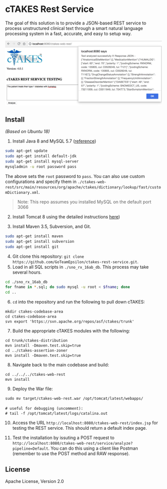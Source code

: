 # cTAKES Rest Service

The goal of this solution is to provide a JSON-based REST service to process unstructured clinical text through a smart natural language processing system in a fast, accurate, and easy to setup way.

![img](./demo.png)

## Install

_(Based on Ubuntu 18)_

1. Install Java 8 and MySQL 5.7 ([reference](https://support.rackspace.com/how-to/installing-mysql-server-on-ubuntu/))

```bash
sudo apt-get update
sudo apt-get install default-jdk
sudo apt-get install mysql-server
mysqladmin -u root password pass
```

The above sets the ``root`` password to ``pass``. You can also use custom configurations and specify them in `./ctakes-web-rest/src/main/resources/org/apache/ctakes/dictionary/lookup/fast/customDictionary.xml`.

> Note: This repo assumes you installed MySQL on the default port 3066

2. Install Tomcat 8 using the detailed instructions [here](https://linuxize.com/post/how-to-install-tomcat-8-5-on-ubuntu-18.04/))

3. Install Maven 3.5, Subversion, and Git.

```bash
sudo apt-get install maven
sudo apt-get install subversion
sudo apt-get install git
```

4. Git clone this repository: `git clone https://github.com/GoTeamEpsilon/ctakes-rest-service.git`.
5. Load in all SQL scripts in `./sno_rx_16ab_db`. This process may take several hours.

```bash
cd ./sno_rx_16ab_db
for fname in *.sql; do sudo mysql -u root < $fname; done
cd ..
```

6. `cd` into the repository and run the following to pull down cTAKES:

```
mkdir ctakes-codebase-area
cd ctakes-codebase-area
svn export 'https://svn.apache.org/repos/asf/ctakes/trunk'
```

7. Build the appropriate cTAKES modules with the following:

```
cd trunk/ctakes-distribution
mvn install -Dmaven.test.skip=true
cd ../ctakes-assertion-zoner
mvn install -Dmaven.test.skip=true
```

8. Navigate back to the main codebase and build:
```
cd ../../../ctakes-web-rest
mvn install
```

9. Deploy the War file:

```
sudo mv target/ctakes-web-rest.war /opt/tomcat/latest/webapps/

# useful for debugging (uncomment):
# tail -f /opt/tomcat/latest/logs/catalina.out
```

10. Access the URL `http://localhost:8080/ctakes-web-rest/index.jsp` for testing the REST service. This should return a default index page.

11. Test the installation by issuting a POST request to `http://localhost:8080/ctakes-web-rest/service/analyze?pipeline=Default`. You can do this using a client like Postman (remember to use the POST method and RAW response).


## License

Apache License, Version 2.0
